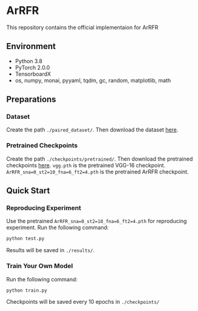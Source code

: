 # ArRFR

This repository contains the official implementaion for ArRFR

## Environment
- Python 3.8
- PyTorch 2.0.0
- TensorboardX
- os, numpy, monai, pyyaml, tqdm, gc, random, matplotlib, math

## Preparations
### Dataset
Create the path `./paired_dataset/`. Then download the dataset [here](https://drive.google.com/drive/folders/1q_MtKQCnfC7s1HjO8xP6Afhn2fjkxY3T?usp=drive_link).
### Pretrained Checkpoints
Create the path `./checkpoints/pretrained/`. Then download the pretrained checkpoints [here](https://drive.google.com/drive/folders/1Gzng2dUsj8cFyx3tYCyk0uSMNx7HB5Ch?usp=drive_link). `vgg.pth` is the pretrained VGG-16 checkpoint. `ArRFR_sna=0_st2=10_fna=6_ft2=4.pth` is the pretrained ArRFR checkpoint.

## Quick Start
### Reproducing Experiment
Use the pretrained `ArRFR_sna=0_st2=10_fna=6_ft2=4.pth` for reproducing experiment. Run the following command:
~~~python
python test.py
~~~
Results will be saved in `./results/`.
### Train Your Own Model
Run the following command:
~~~python
python train.py
~~~
Checkpoints will be saved every 10 epochs in `./checkpoints/`

